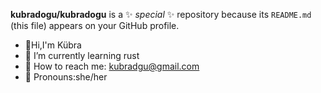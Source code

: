
**kubradogu/kubradogu** is a ✨ _special_ ✨ repository because its `README.md` (this file) appears on your GitHub profile.
- 🧷Hi,I'm Kübra
- 🌱 I’m currently learning rust
- 💌 How to reach me: kubradgu@gmail.com
- 🩵 Pronouns:she/her
